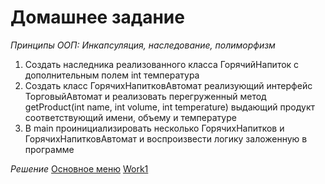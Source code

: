 # Домашнее задание

*Принципы ООП: Инкапсуляция, наследование, полиморфизм*
1. Создать наследника реализованного класса ГорячийНапиток с дополнительным полем int температура
2. Создать класс ГорячихНапитковАвтомат реализующий интерфейс ТорговыйАвтомат и реализовать перегруженный метод getProduct(int name, int volume, int temperature) выдающий продукт соответствующий имени, объему и температуре
3. В main проинициализировать несколько ГорячихНапитков и ГорячихНапитковАвтомат и воспроизвести логику заложенную в программе
   
*Решение*
[Основное меню](src/main/java/Work_1/Main.java)
[Work1](src/main/java/Work_1)
